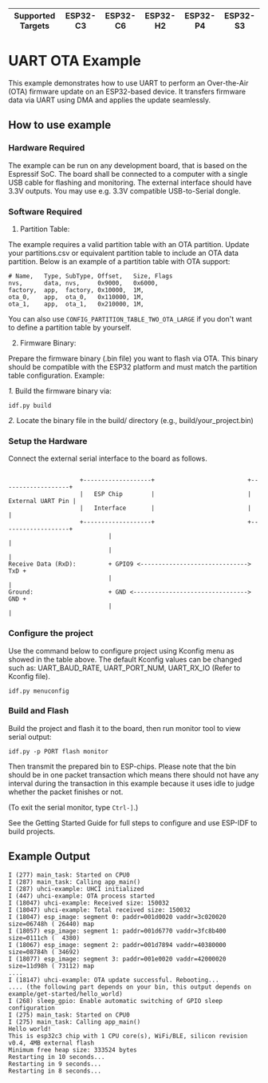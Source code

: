 | Supported Targets | ESP32-C3 | ESP32-C6 | ESP32-H2 | ESP32-P4 | ESP32-S3 |
| ----------------- | -------- | -------- | -------- | -------- | -------- |

# UART OTA Example

This example demonstrates how to use UART to perform an Over-the-Air (OTA) firmware update on an ESP32-based device. It transfers firmware data via UART using DMA and applies the update seamlessly.

## How to use example

### Hardware Required

The example can be run on any development board, that is based on the Espressif SoC. The board shall be connected to a computer with a single USB cable for flashing and monitoring. The external interface should have 3.3V outputs. You may use e.g. 3.3V compatible USB-to-Serial dongle.

### Software Required

1. Partition Table:

The example requires a valid partition table with an OTA partition. Update your partitions.csv or equivalent partition table to include an OTA data partition. Below is an example of a partition table with OTA support:

```
# Name,   Type, SubType, Offset,   Size, Flags
nvs,      data, nvs,     0x9000,   0x6000,
factory,  app,  factory, 0x10000,  1M,
ota_0,    app,  ota_0,   0x110000, 1M,
ota_1,    app,  ota_1,   0x210000, 1M,
```

You can also use `CONFIG_PARTITION_TABLE_TWO_OTA_LARGE` if you don't want to define a partition table by yourself.

2. Firmware Binary:

Prepare the firmware binary (.bin file) you want to flash via OTA. This binary should be compatible with the ESP32 platform and must match the partition table configuration.
Example:

*1.* Build the firmware binary via:

```
idf.py build
```

*2.* Locate the binary file in the build/ directory (e.g., build/your_project.bin)

### Setup the Hardware

Connect the external serial interface to the board as follows.

```

                    +-------------------+                          +-------------------+
                    |   ESP Chip        |                          | External UART Pin |
                    |   Interface       |                          |                   |
                    +-------------------+                          +-------------------+
                            |                                            |
                            |                                            |
Receive Data (RxD):         + GPIO9 <------------------------------> TxD + 
                            |                                            |
Ground:                     + GND <--------------------------------> GND +
                            |                                            |

```

### Configure the project

Use the command below to configure project using Kconfig menu as showed in the table above.
The default Kconfig values can be changed such as: UART_BAUD_RATE, UART_PORT_NUM, UART_RX_IO (Refer to Kconfig file).

```
idf.py menuconfig
```

### Build and Flash

Build the project and flash it to the board, then run monitor tool to view serial output:

```
idf.py -p PORT flash monitor
```

Then transmit the prepared bin to ESP-chips. Please note that the bin should be in one packet transaction which means there should not have any interval during the transaction in this example because it uses idle to judge whether the packet finishes or not.

(To exit the serial monitor, type ``Ctrl-]``.)

See the Getting Started Guide for full steps to configure and use ESP-IDF to build projects.

## Example Output

```
I (277) main_task: Started on CPU0
I (287) main_task: Calling app_main()
I (287) uhci-example: UHCI initialized
I (447) uhci-example: OTA process started
I (18047) uhci-example: Received size: 150032
I (18047) uhci-example: Total received size: 150032
I (18047) esp_image: segment 0: paddr=001d0020 vaddr=3c020020 size=06748h ( 26440) map
I (18057) esp_image: segment 1: paddr=001d6770 vaddr=3fc8b400 size=0111ch (  4380)
I (18067) esp_image: segment 2: paddr=001d7894 vaddr=40380000 size=08784h ( 34692)
I (18077) esp_image: segment 3: paddr=001e0020 vaddr=42000020 size=11d98h ( 73112) map
....
I (18147) uhci-example: OTA update successful. Rebooting...
.... (the following part depends on your bin, this output depends on example/get-started/hello_world)
I (268) sleep_gpio: Enable automatic switching of GPIO sleep configuration
I (275) main_task: Started on CPU0
I (275) main_task: Calling app_main()
Hello world!
This is esp32c3 chip with 1 CPU core(s), WiFi/BLE, silicon revision v0.4, 4MB external flash
Minimum free heap size: 333524 bytes
Restarting in 10 seconds...
Restarting in 9 seconds...
Restarting in 8 seconds...
```



